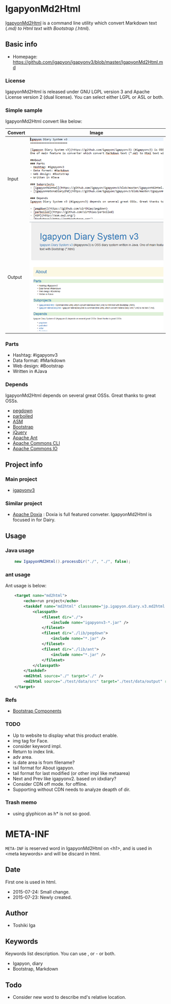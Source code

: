 IgapyonMd2Html
==============

[IgapyonMd2Html](https://github.com/igapyon/igapyonv3/blob/master/IgapyonMd2Html.md) is a command line utility which convert Markdown text (*.md) to Html text with Bootstrap (*.html). 

## Basic info
- Homepage: https://github.com/igapyon/igapyonv3/blob/master/IgapyonMd2Html.md

### License
IgapyonMd2Html is released under GNU LGPL version 3 and Apache License version 2 (dual license). 
You can select either LGPL or ASL or both. 

### Simple sample
IgapyonMd2Html convert like below:

Convert|Image
-------|------
Input  |[![IgapyonMd2Html-input.png](https://raw.githubusercontent.com/igapyon/igapyonv3/master/doc/image/IgapyonMd2Html-input.png)](https://raw.githubusercontent.com/igapyon/igapyonv3/master/README.md)
Output |[![IgapyonMd2Html-output.png](https://raw.githubusercontent.com/igapyon/igapyonv3/master/doc/image/IgapyonMd2Html-output.png)](https://raw.githubusercontent.com/igapyon/igapyonv3/master/README.html)

### Parts 
- Hashtag: #‎igapyonv3‬
- Data format: ‪#‎Markdown
- Web design: ‪#‎Bootstrap‬
- Written in #‎Java

### Depends
IgapyonMd2Html depends on several great OSSs. Great thanks to great OSSs.

- [pegdown](https://github.com/sirthias/pegdown)
- [parboiled](https://github.com/sirthias/parboiled)
- [ASM](http://asm.ow2.org/)
- [Bootstrap](http://getbootstrap.com/)
- [jQuery](https://jquery.com/)
- [Apache Ant](http://ant.apache.org/)
- [Apache Commons CLI](https://commons.apache.org/proper/commons-cli/)
- [Apache Commons IO](https://commons.apache.org/proper/commons-io/)

## Project info
### Main project
- [igapyonv3](https://github.com/igapyon/igapyonv3/blob/master/README.md)

### Similar project
- [Apache Doxia](https://maven.apache.org/doxia/) : Doxia is full featured conveter. IgapyonMd2Html is focused in for Dairy.

## Usage
### Java usage

```Java
    new IgapyonMd2Html().processDir("./", "./", false);
```

### ant usage
Ant usage is below:

```xml
	<target name="md2html">
		<echo>run project</echo>
		<taskdef name="md2html" classname="jp.igapyon.diary.v3.md2html.task.IgapyonMd2HtmlTask">
			<classpath>
				<fileset dir="./">
					<include name="igapyonv3-*.jar" />
				</fileset>
				<fileset dir="./lib/pegdown">
					<include name="*.jar" />
				</fileset>
				<fileset dir="./lib/ant">
					<include name="*.jar" />
				</fileset>
			</classpath>
		</taskdef>
		<md2html source="./" target="./" />
		<md2html source="./test/data/src" target="./test/data/output" recursivedir="true" />
	</target>
```

### Refs
- [Bootstrap Components](http://getbootstrap.com/components/)


### TODO
- Up to website to display what this product enable.
- img tag for Face.
- consider keyword impl.
- Return to index link.
- adv area.
- is date area is from filename?
- tail format for About igapyon.
- tail format for last modified (or other impl like metaarea)
- Next and Prev like igapyonv2. based on idxdiary?
- Consider CDN off mode. for offline.
- Supporting without CDN needs to analyze deapth of dir.

### Trash memo
- using glyphicon as h* is not so good. 

# META-INF
`META-INF` is reserved word in IgapyonMd2Html on \<h1\>, and is used in \<meta keywords\> and will be discard in html.

## Date
First one is used in html.

- 2015-07-24: Small change.
- 2015-07-23: Newly created.

## Author
- Toshiki Iga

## Keywords
Keywords list description. You can use , or - or both.

- Igapyon, diary
- Bootstrap, Markdown

## Todo
- Consider new word to describe md's relative location.
